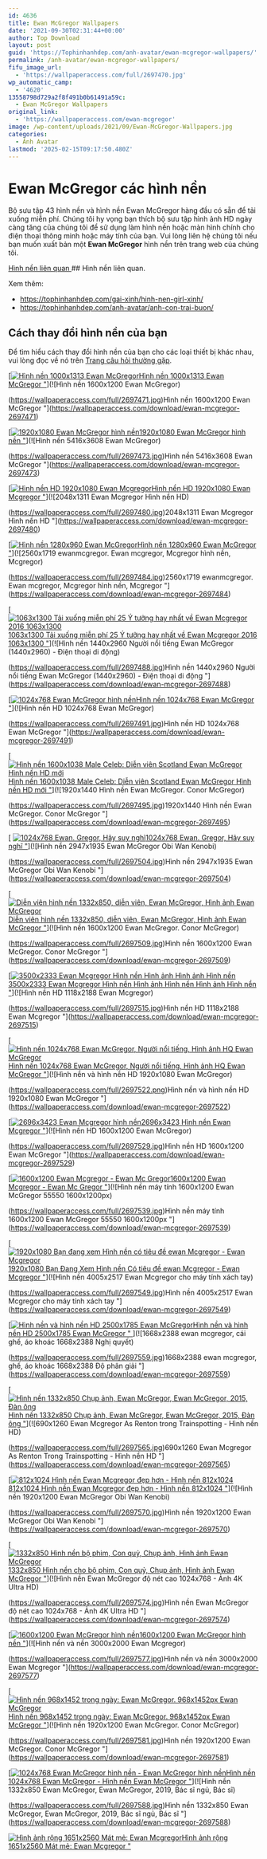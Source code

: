 ```yaml
---
id: 4636
title: Ewan McGregor Wallpapers
date: '2021-09-30T02:31:44+00:00'
author: Top Download
layout: post
guid: 'https://Tophinhanhdep.com/anh-avatar/ewan-mcgregor-wallpapers/'
permalink: /anh-avatar/ewan-mcgregor-wallpapers/
fifu_image_url:
  - 'https://wallpaperaccess.com/full/2697470.jpg'
wp_automatic_camp:
  - '4620'
13558798d729a2f8f491b0b61491a59c:
  - Ewan McGregor Wallpapers
original_link:
  - 'https://wallpaperaccess.com/ewan-mcgregor'
image: /wp-content/uploads/2021/09/Ewan-McGregor-Wallpapers.jpg
categories:
  - Ảnh Avatar
lastmod: '2025-02-15T09:17:50.480Z'
---
```

# Ewan McGregor các hình nền

Bộ sưu tập 43 hình nền và hình nền Ewan McGregor hàng đầu có sẵn để tải xuống miễn phí. Chúng tôi hy vọng bạn thích bộ sưu tập hình ảnh HD ngày càng tăng của chúng tôi để sử dụng làm hình nền hoặc màn hình chính cho điện thoại thông minh hoặc máy tính của bạn. Vui lòng liên hệ chúng tôi nếu bạn muốn xuất bản một **Ewan McGregor** hình nền trên trang web của chúng tôi.

[Hình nền liên quan ](#related) ## Hình nền liên quan.

   
 Xem thêm:

   
- <https://tophinhanhdep.com/gai-xinh/hinh-nen-girl-xinh/>
- <https://tophinhanhdep.com/anh-avatar/anh-con-trai-buon/>

## Cách thay đổi hình nền của bạn

Để tìm hiểu cách thay đổi hình nền của bạn cho các loại thiết bị khác nhau, vui lòng đọc về nó trên [Trang câu hỏi thường gặp](https://tophinhanhdep.com/faq/).

  
[[![Hình nền 1000x1313 Ewan McGregor](https://wallpaperaccess.com/full/2697470.jpg)Hình nền 1000x1313 Ewan McGregor "](https://wallpaperaccess.com/download/ewan-mcgregor-2697470)](![Hình nền 1600x1200 Ewan McGregor)

(https://wallpaperaccess.com/full/2697471.jpg)Hình nền 1600x1200 Ewan McGregor "](https://wallpaperaccess.com/download/ewan-mcgregor-2697471)

[[![1920x1080 Ewan McGregor hình nền](https://wallpaperaccess.com/full/2697472.jpg)1920x1080 Ewan McGregor hình nền "](https://wallpaperaccess.com/download/ewan-mcgregor-2697472)](![Hình nền 5416x3608 Ewan McGregor)

(https://wallpaperaccess.com/full/2697473.jpg)Hình nền 5416x3608 Ewan McGregor "](https://wallpaperaccess.com/download/ewan-mcgregor-2697473)

[[![Hình nền HD 1920x1080 Ewan Mcgregor](https://wallpaperaccess.com/full/2697476.jpg)Hình nền HD 1920x1080 Ewan Mcgregor "](https://wallpaperaccess.com/download/ewan-mcgregor-2697476)](![2048x1311 Ewan Mcgregor Hình nền HD)

(https://wallpaperaccess.com/full/2697480.jpg)2048x1311 Ewan Mcgregor Hình nền HD "](https://wallpaperaccess.com/download/ewan-mcgregor-2697480)

[[![Hình nền 1280x960 Ewan McGregor](https://wallpaperaccess.com/full/2697483.jpg)Hình nền 1280x960 Ewan McGregor "](https://wallpaperaccess.com/download/ewan-mcgregor-2697483)](![2560x1719 ewanmcgregor.  Ewan mcgregor, Mcgregor hình nền, Mcgregor)

(https://wallpaperaccess.com/full/2697484.jpg)2560x1719 ewanmcgregor. Ewan mcgregor, Mcgregor hình nền, Mcgregor "](https://wallpaperaccess.com/download/ewan-mcgregor-2697484)

[[![1063x1300 Tải xuống miễn phí 25 Ý tưởng hay nhất về Ewan Mcgregor 2016 1063x1300](https://wallpaperaccess.com/full/2697487.jpg)1063x1300 Tải xuống miễn phí 25 Ý tưởng hay nhất về Ewan Mcgregor 2016 1063x1300 "](https://wallpaperaccess.com/download/ewan-mcgregor-2697487)](![Hình nền 1440x2960 ​​Người nổi tiếng Ewan McGregor (1440x2960) - Điện thoại di động)

(https://wallpaperaccess.com/full/2697488.jpg)Hình nền 1440x2960 ​​Người nổi tiếng Ewan McGregor (1440x2960) - Điện thoại di động "](https://wallpaperaccess.com/download/ewan-mcgregor-2697488)

[[![1024x768 Ewan McGregor hình nền](https://wallpaperaccess.com/full/2697490.jpg)Hình nền 1024x768 Ewan McGregor "](https://wallpaperaccess.com/download/ewan-mcgregor-2697490)](![Hình nền HD 1024x768 Ewan McGregor)

(https://wallpaperaccess.com/full/2697491.jpg)Hình nền HD 1024x768 Ewan McGregor "](https://wallpaperaccess.com/download/ewan-mcgregor-2697491)

[[![Hình nền 1600x1038 Male Celeb: Diễn viên Scotland Ewan McGregor Hình nền HD mới](https://wallpaperaccess.com/full/2697494.jpg)Hình nền 1600x1038 Male Celeb: Diễn viên Scotland Ewan McGregor Hình nền HD mới "](https://wallpaperaccess.com/download/ewan-mcgregor-2697494)](![1920x1440 Hình nền Ewan McGregor.  Conor McGregor)

(https://wallpaperaccess.com/full/2697495.jpg)1920x1440 Hình nền Ewan McGregor. Conor McGregor "](https://wallpaperaccess.com/download/ewan-mcgregor-2697495)

[ [![1024x768 Ewan.  Gregor, Hãy suy nghĩ](https://wallpaperaccess.com/full/2697502.jpg)1024x768 Ewan. Gregor, Hãy suy nghĩ "](https://wallpaperaccess.com/download/ewan-mcgregor-2697502)](![Hình nền 2947x1935 Ewan McGregor Obi Wan Kenobi)

(https://wallpaperaccess.com/full/2697504.jpg)Hình nền 2947x1935 Ewan McGregor Obi Wan Kenobi "](https://wallpaperaccess.com/download/ewan-mcgregor-2697504)

[[![Diễn viên hình nền 1332x850, diễn viên, Ewan McGregor, Hình ảnh Ewan McGregor](https://wallpaperaccess.com/full/2697506.jpg)Diễn viên hình nền 1332x850, diễn viên, Ewan McGregor, Hình ảnh Ewan McGregor "](https://wallpaperaccess.com/download/ewan-mcgregor-2697506)](![Hình nền 1600x1200 Ewan McGregor.  Conor McGregor)

(https://wallpaperaccess.com/full/2697509.jpg)Hình nền 1600x1200 Ewan McGregor. Conor McGregor "](https://wallpaperaccess.com/download/ewan-mcgregor-2697509)

[[![3500x2333 Ewan Mcgregor Hình nền Hình ảnh Hình ảnh Hình nền](https://wallpaperaccess.com/full/2697511.jpg)3500x2333 Ewan Mcgregor Hình nền Hình ảnh Hình nền Hình ảnh Hình nền "](https://wallpaperaccess.com/download/ewan-mcgregor-2697511)](![Hình nền HD 1118x2188 Ewan Mcgregor)

(https://wallpaperaccess.com/full/2697515.jpg)Hình nền HD 1118x2188 Ewan Mcgregor "](https://wallpaperaccess.com/download/ewan-mcgregor-2697515)

[[![Hình nền 1024x768 Ewan McGregor, Người nổi tiếng, Hình ảnh HQ Ewan McGregor](https://wallpaperaccess.com/full/2697520.jpg)Hình nền 1024x768 Ewan McGregor, Người nổi tiếng, Hình ảnh HQ Ewan McGregor "](https://wallpaperaccess.com/download/ewan-mcgregor-2697520)](![Hình nền và hình nền HD 1920x1080 Ewan McGregor)

(https://wallpaperaccess.com/full/2697522.png)Hình nền và hình nền HD 1920x1080 Ewan McGregor "](https://wallpaperaccess.com/download/ewan-mcgregor-2697522)

[[![2696x3423 Ewan Mcgregor hình nền](https://wallpaperaccess.com/full/2697524.jpg)2696x3423 Hình nền Ewan Mcgregor "](https://wallpaperaccess.com/download/ewan-mcgregor-2697524)](![Hình nền HD 1600x1200 Ewan McGregor)

(https://wallpaperaccess.com/full/2697529.jpg)Hình nền HD 1600x1200 Ewan McGregor "](https://wallpaperaccess.com/download/ewan-mcgregor-2697529)

[[![1600x1200 Ewan Mcgregor - Ewan Mc Gregor](https://wallpaperaccess.com/full/2697536.jpg)1600x1200 Ewan Mcgregor - Ewan Mc Gregor "](https://wallpaperaccess.com/download/ewan-mcgregor-2697536)](![Hình nền máy tính 1600x1200 Ewan McGregor 55550 1600x1200px)

(https://wallpaperaccess.com/full/2697539.jpg)Hình nền máy tính 1600x1200 Ewan McGregor 55550 1600x1200px "](https://wallpaperaccess.com/download/ewan-mcgregor-2697539)

[[![1920x1080 Bạn đang xem Hình nền có tiêu đề ewan Mcgregor - Ewan Mcgregor](https://wallpaperaccess.com/full/2697544.jpg)1920x1080 Bạn Đang Xem Hình nền Có tiêu đề ewan Mcgregor - Ewan Mcgregor "](https://wallpaperaccess.com/download/ewan-mcgregor-2697544)](![Hình nền 4005x2517 Ewan Mcgregor cho máy tính xách tay)

(https://wallpaperaccess.com/full/2697549.jpg)Hình nền 4005x2517 Ewan Mcgregor cho máy tính xách tay "](https://wallpaperaccess.com/download/ewan-mcgregor-2697549)

[[![Hình nền và hình nền HD 2500x1785 Ewan McGregor](https://wallpaperaccess.com/full/2697551.jpg)Hình nền và hình nền HD 2500x1785 Ewan McGregor " ](https://wallpaperaccess.com/download/ewan-mcgregor-2697551)](![1668x2388 ewan mcgregor, cái ghế, áo khoác 1668x2388 Nghị quyết)

(https://wallpaperaccess.com/full/2697559.jpg)1668x2388 ewan mcgregor, ghế, áo khoác 1668x2388 Độ phân giải "](https://wallpaperaccess.com/download/ewan-mcgregor-2697559)

[[![Hình nền 1332x850 Chụp ảnh, Ewan McGregor, Ewan McGregor, 2015, Đàn ông](https://wallpaperaccess.com/full/2697561.jpg)Hình nền 1332x850 Chụp ảnh, Ewan McGregor, Ewan McGregor, 2015, Đàn ông "](https://wallpaperaccess.com/download/ewan-mcgregor-2697561)](![690x1260 Ewan Mcgregor As Renton trong Trainspotting - Hình nền HD)

(https://wallpaperaccess.com/full/2697565.jpg)690x1260 Ewan Mcgregor As Renton Trong Trainspotting - Hình nền HD "](https://wallpaperaccess.com/download/ewan-mcgregor-2697565)

[[![812x1024 Hình nền Ewan Mcgregor đẹp hơn - Hình nền 812x1024](https://wallpaperaccess.com/full/2697568.jpg)812x1024 Hình nền Ewan Mcgregor đẹp hơn - Hình nền 812x1024 "](https://wallpaperaccess.com/download/ewan-mcgregor-2697568)](![Hình nền 1920x1200 Ewan McGregor Obi Wan Kenobi)

(https://wallpaperaccess.com/full/2697570.jpg)Hình nền 1920x1200 Ewan McGregor Obi Wan Kenobi "](https://wallpaperaccess.com/download/ewan-mcgregor-2697570)

[[![1332x850 Hình nền bộ phim, Con quỷ, Chụp ảnh, Hình ảnh Ewan McGregor](https://wallpaperaccess.com/full/2697572.jpg)1332x850 Hình nền cho bộ phim, Con quỷ, Chụp ảnh, Hình ảnh Ewan McGregor "](https://wallpaperaccess.com/download/ewan-mcgregor-2697572)](![Hình nền Ewan McGregor độ nét cao 1024x768 - Ảnh 4K Ultra HD)

(https://wallpaperaccess.com/full/2697574.jpg)Hình nền Ewan McGregor độ nét cao 1024x768 - Ảnh 4K Ultra HD "](https://wallpaperaccess.com/download/ewan-mcgregor-2697574)

[[![1600x1200 Ewan McGregor hình nền](https://wallpaperaccess.com/full/2697576.jpg)1600x1200 Ewan McGregor hình nền "](https://wallpaperaccess.com/download/ewan-mcgregor-2697576)](![Hình nền và nền 3000x2000 Ewan Mcgregor)

(https://wallpaperaccess.com/full/2697577.jpg)Hình nền và nền 3000x2000 Ewan Mcgregor "](https://wallpaperaccess.com/download/ewan-mcgregor-2697577)

[[![Hình nền 968x1452 trong ngày: Ewan McGregor.  968x1452px Ewan McGregor](https://wallpaperaccess.com/full/2697579.jpg)Hình nền 968x1452 trong ngày: Ewan McGregor. 968x1452px Ewan McGregor "](https://wallpaperaccess.com/download/ewan-mcgregor-2697579)](![Hình nền 1920x1200 Ewan McGregor.  Conor McGregor)

(https://wallpaperaccess.com/full/2697581.jpg)Hình nền 1920x1200 Ewan McGregor. Conor McGregor "](https://wallpaperaccess.com/download/ewan-mcgregor-2697581)

[[![1024x768 Ewan McGregor hình nền - Ewan McGregor hình nền](https://wallpaperaccess.com/full/2697582.jpg)Hình nền 1024x768 Ewan McGregor - Hình nền Ewan McGregor "](https://wallpaperaccess.com/download/ewan-mcgregor-2697582)](![Hình nền 1332x850 Ewan McGregor, Ewan McGregor, 2019, Bác sĩ ngủ, Bác sĩ)

(https://wallpaperaccess.com/full/2697588.jpg)Hình nền 1332x850 Ewan McGregor, Ewan McGregor, 2019, Bác sĩ ngủ, Bác sĩ "](https://wallpaperaccess.com/download/ewan-mcgregor-2697588)

[![Hình ảnh rộng 1651x2560 Mát mẻ: Ewan Mcgregor](https://wallpaperaccess.com/full/2697589.jpg)Hình ảnh rộng 1651x2560 Mát mẻ: Ewan Mcgregor "](https://wallpaperaccess.com/download/ewan-mcgregor-2697589)
